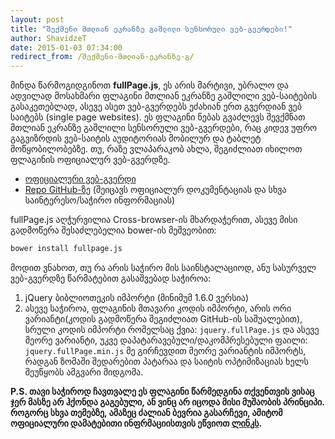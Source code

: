 ```yaml
---
layout: post
title: "შექმენი მთლიან ეკრანზე გაშლილი სენსორული ვებ-გვერდები!"
author: ShavidzeT
date: 2015-01-03 07:34:00
redirect_from: /შექმენი-მთლიან-ეკრანზე-გ/
---
```

მინდა წარმოგიდგინოთ **fullPage.js**, ეს არის მარტივი, უბრალო და ადვილად მოსახმარი ფლაგინი მთლიან ეკრანზე გაშლილი ვებ-საიტების გასაკეთებლად, ასევე ასეთ ვებ-გვერდებს ეძახიან ერთ გვერდიან ვებ საიტებს (single page websites). ეს ფლაგინი ნებას გვაძლევს შევქმნათ მთლიან ეკრანზე გაშლილი სენსორული ვებ-გვერდები, რაც კიდევ უფრო გაგვიზრდის ვებ-საიტის აუდიტორიას მობილურ და ტაბლეტ მოწყობილობებზე. თუ, რაზე ვლაპარაკობ ახლა, შეგიძლიათ იხილოთ ფლაგინის ოფიციალურ ვებ-გვერდზე.

* [ოფიციალური ვებ-გვერდი](http://alvarotrigo.com/fullPage/#firstPage)
* [Repo GitHub-ზე](https://github.com/alvarotrigo/fullPage.js) (შეიცავს ოფიციალურ დოკუმენტაციას და სხვა საინტერესო/საჭირო ინფორმაციას)

fullPage.js აღჭურვილია Cross-browser-ის მხარდაჭერით, ასევე მისი გადმოწერა შესაძლებელია bower-ის მეშვეობით:

```bash
bower install fullpage.js
```

მოდით ვნახოთ, თუ რა არის საჭირო მის საინსტალაციოდ, ანუ სასურველ ვებ-გვერდზე წარმატებით გასაშვებად საჭიროა:

1. jQuery ბიბლიოთეკის იმპორტი (მინიმუმ 1.6.0 ვერსია)
2. ასევე საჭიროა, ფლაგინის მთავარი კოდის იმპორტი, არის ორი ვარიანტი(კოდის გადმოწერა შეგიძლიათ GitHub-ის საშუალებით), სრული კოდის იმპორტი რომელსაც ქვია: `jquery.fullPage.js` და ასევე მეორე ვარიანტი, უკვე დაპატარავებული/დაკომპრესებული ფაილი: `jquery.fullPage.min.js` მე გირჩევდით მეორე ვარიანტის იმპორტს, რადგან ზომაში შედარებით პატარაა და საიტის ოპტიმიზაციას ხელს შეუწყობს ამგვარი მიდგომა.

**P.S. თავი საჭიროდ ჩავთვალე ეს ფლაგინი წარმედგინა თქვენთვის ვისაც ჯერ მასზე არ ჰქონდა გაგებული, ან ვინც არ იცოდა მისი მუშაობის პრინციპი. როგორც სხვა თემებზე, ამაზეც ძალიან ბევრია გასარჩევი, ამიტომ ოფიციალური დამატებითი ინფრმაციისთვის ეწვიოთ [ლინკს](https://github.com/alvarotrigo/fullPage.js/blob/master/README.md#usage).**

